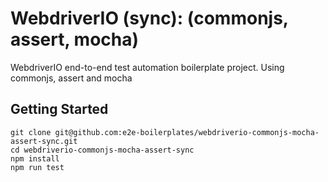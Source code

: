# WebdriverIO (sync): (commonjs, assert, mocha)

WebdriverIO end-to-end test automation boilerplate project. Using commonjs, assert and mocha

## Getting Started

    git clone git@github.com:e2e-boilerplates/webdriverio-commonjs-mocha-assert-sync.git
    cd webdriverio-commonjs-mocha-assert-sync
    npm install
    npm run test
